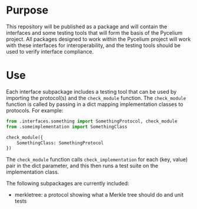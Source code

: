 # Purpose

This repository will be published as a package and will contain the interfaces
and some testing tools that will form the basis of the Pycelium project. All
packages designed to work within the Pycelium project will work with these
interfaces for interoperability, and the testing tools should be used to verify
interface compliance.

# Use

Each interface subpackage includes a testing tool that can be used by importing
the protocol(s) and the `check_module` function. The `check_module` function is
called by passing in a dict mapping implementation classes to protocols. For
example:

```python
from .interfaces.something import SomethingProtocol, check_module
from .someimplementation import SomethingClass

check_module({
    SomethingClass: SomethingProtocol
})
```

The `check_module` function calls `check_implementation` for each (key, value)
pair in the dict parameter, and this then runs a test suite on the
implementation class.

The following subpackages are currently included:
- merkletree: a protocol showing what a Merkle tree should do and unit tests
